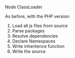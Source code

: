 Node ClassLoader

As before, with the PHP version:

1. Load all js files from source
2. Parse packages
3. Resolve dependencies
4. Declare Namespaces
5. Write inheritence function
6. Write the source
